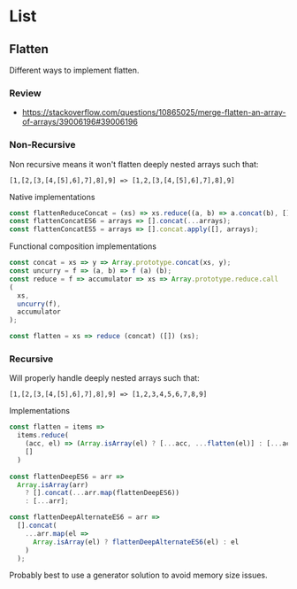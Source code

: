 # List

## Flatten

Different ways to implement flatten.

### Review

* https://stackoverflow.com/questions/10865025/merge-flatten-an-array-of-arrays/39006196#39006196

### Non-Recursive

Non recursive means it won't flatten deeply nested arrays such that:

```
[1,[2,[3,[4,[5],6],7],8],9] => [1,2,[3,[4,[5],6],7],8],9]
```

Native implementations

```js
const flattenReduceConcat = (xs) => xs.reduce((a, b) => a.concat(b), []);
const flattenConcatES6 = arrays => [].concat(...arrays);
const flattenConcatES5 = arrays => [].concat.apply([], arrays);
```

Functional composition implementations

```js
const concat = xs => y => Array.prototype.concat(xs, y);
const uncurry = f => (a, b) => f (a) (b);
const reduce = f => accumulator => xs => Array.prototype.reduce.call
(
  xs,
  uncurry(f),
  accumulator
);

const flatten = xs => reduce (concat) ([]) (xs);
```

### Recursive

Will properly handle deeply nested arrays such that:

```
[1,[2,[3,[4,[5],6],7],8],9] => [1,2,3,4,5,6,7,8,9]
```

Implementations

```js
const flatten = items =>
  items.reduce(
    (acc, el) => (Array.isArray(el) ? [...acc, ...flatten(el)] : [...acc, el]),
    []
  )
  
const flattenDeepES6 = arr =>
  Array.isArray(arr)
    ? [].concat(...arr.map(flattenDeepES6))
    : [...arr];

const flattenDeepAlternateES6 = arr =>
  [].concat(
    ...arr.map(el =>
      Array.isArray(el) ? flattenDeepAlternateES6(el) : el
    )
  );
```

Probably best to use a generator solution to avoid memory size issues.







